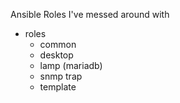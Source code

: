Ansible Roles I've messed around with

- roles
  - common
  - desktop
  - lamp (mariadb)
  - snmp trap
  - template

